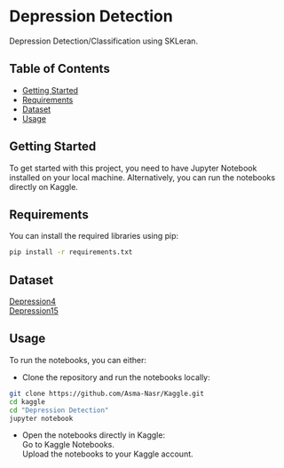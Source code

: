 # Depression Detection
Depression Detection/Classification using SKLeran.

## Table of Contents

- [Getting Started](#getting-started)
- [Requirements](#requirements)
- [Dataset](#dataset)
- [Usage](#usage)

## Getting Started

To get started with this project, you need to have Jupyter Notebook installed on your local machine. Alternatively, you can run the notebooks directly on Kaggle.

## Requirements

You can install the required libraries using pip:

```bash
pip install -r requirements.txt
```
## Dataset
[Depression4](https://www.kaggle.com/datasets/anmuser/depression) \
[Depression15](https://www.kaggle.com/datasets/anmuser/dep15)

## Usage
To run the notebooks, you can either:

- Clone the repository and run the notebooks locally:
```bash
git clone https://github.com/Asma-Nasr/Kaggle.git
cd kaggle
cd "Depression Detection"
jupyter notebook
```
- Open the notebooks directly in Kaggle: \
Go to Kaggle Notebooks. \
Upload the notebooks to your Kaggle account.
